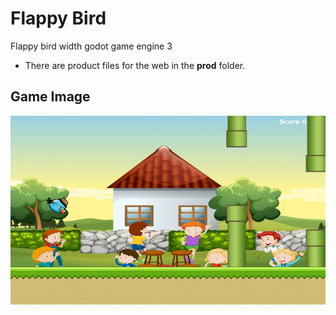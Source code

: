 # Flappy Bird
Flappy bird width godot game engine 3

- There are product files for the web in the **prod** folder.

## Game Image

![game image](https://github.com/mehmetkesik/flappy-bird/blob/master/asset/pic.png)
